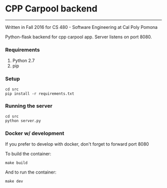 # CPP Carpool backend
----------
Written in Fall 2016 for CS 480 - Software Engineering at Cal Poly Pomona

Python-flask backend for cpp carpool app. Server listens on port 8080.

### Requirements
 1. Python 2.7
 2. pip


### Setup
```
cd src
pip install -r requirements.txt
```

### Running the server
```
cd src
python server.py
```

### Docker w/ development
If you prefer to develop with docker, don't forget to forward port 8080

To build the container:
```
make build
```

And to run the container:
```
make dev
```
